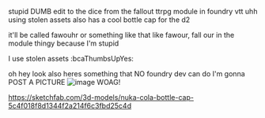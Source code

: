 stupid DUMB edit to the dice from the fallout ttrpg module in foundry vtt uhh using stolen assets
also has a cool bottle cap for the d2

it'll be called fawouhr or something like that like fawour, fall our in the module thingy because I'm stupid

I use stolen assets :bcaThumbsUpYes:

oh hey look also heres something that NO foundry dev can do I'm gonna POST A PICTURE
![image](https://github.com/noho-e/fallout-dice-addition/assets/170401300/3c07e799-12ab-446e-8b0a-691cf953ced7)
WOAG!


https://sketchfab.com/3d-models/nuka-cola-bottle-cap-5c4f018f8d1344f2a214f6c3fbd25c4d
